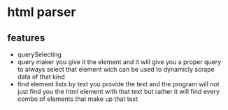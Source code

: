 # html parser

## features
- querySelecting
- query maker
  you give it the element and it will give you a proper query to always select that element wich can be used to dynamicly scrape data of that kind
- find element lists by text
    you provide the text and the program will not just find you the html element with that text but rather it will find every combo of elements that make up that text
